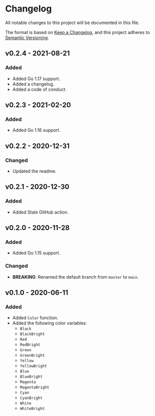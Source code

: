 # Changelog

All notable changes to this project will be documented in this file.

The format is based on [Keep a Changelog](https://keepachangelog.com/en/1.0.0/), and this project adheres to [Semantic Versioning](https://semver.org/spec/v2.0.0.html).

## v0.2.4 - 2021-08-21
### Added
* Added Go 1.17 support.
* Added a changelog.
* Added a code of conduct.

## v0.2.3 - 2021-02-20
### Added
* Added Go 1.16 support.

## v0.2.2 - 2020-12-31
### Changed
* Updated the readme.

## v0.2.1 - 2020-12-30
### Added
* Added Stale GitHub action.

## v0.2.0 - 2020-11-28
### Added
* Added Go 1.15 support.

### Changed
* **BREAKING**: Renamed the default branch from ```master``` to ```main```.

## v0.1.0 - 2020-06-11
### Added
* Added ```Color``` function.
* Added the following color variables:
    * ```Black```
    * ```BlackBright```
    * ```Red```
    * ```RedBright```
    * ```Green```
    * ```GreenBright```
    * ```Yellow```
    * ```YellowBright```
    * ```Blue```
    * ```BlueBright```
    * ```Magenta```
    * ```MagentaBright```
    * ```Cyan```
    * ```CyanBright```
    * ```White```
    * ```WhiteBright```
